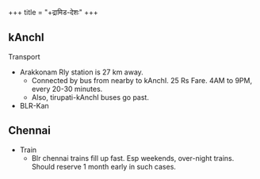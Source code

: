 +++
title = "+द्रामिड-देशः"
+++

## kAnchI
Transport 

- Arakkonam Rly station is 27 km away. 
  - Connected by bus from nearby to kAnchI. 25 Rs Fare. 4AM to 9PM, every 20-30 minutes.
  - Also, tirupati-kAnchI buses go past.
- BLR-Kan

## Chennai
- Train
  - Blr chennai trains fill up fast. Esp weekends, over-night trains. Should reserve 1 month early in such cases.
